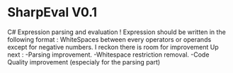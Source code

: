 # SharpEval V0.1
C# Expression parsing and evaluation
! Expression should be written in the following format : WhiteSpaces between every operators or operands except for negative numbers.
I reckon there is room for improvement
Up next :
  -Parsing improvement.
  -Whitespace restriction removal.
  -Code Quality improvement (especialy for the parsing part)
  
